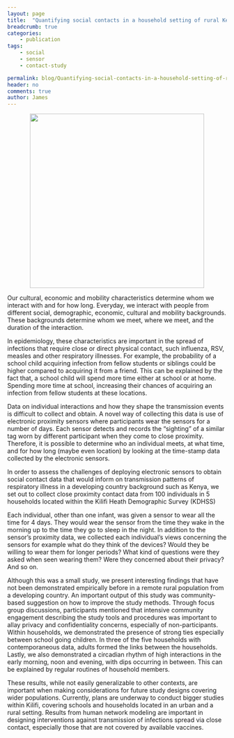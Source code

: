 ```yaml
---
layout: page
title:  "Quantifying social contacts in a household setting of rural Kenya "
breadcrumb: true
categories:
    - publication
tags:
    - social
    - sensor
    - contact-study

permalink: blog/Quantifying-social-contacts-in-a-household-setting-of-rural-Kenya 
header: no
comments: true
author: James
---
```

<figure> 
  <center><img src="{{ site.url }}/images/article_img/Kiti-2016-EPJ-Data-Science.png" alt="" height="400" width="400"></center>
</figure>

<p class="text-justify lead">
Our cultural, economic and mobility characteristics determine whom we interact with and for how long. Everyday, we interact with people from different social, demographic, economic, cultural and mobility backgrounds. 
These backgrounds determine whom we meet, where we meet, and the duration of the interaction. 
</p>
<p class="text-justify lead">
In epidemiology, these characteristics are important in the spread of infections that require close or direct physical contact, such influenza, RSV, measles and other respiratory illnesses. For example, 
the probability of a school child acquiring infection from fellow students or siblings could be higher compared to acquiring it from a friend. This can be explained by the fact that, a school child 
will spend more time either at school or at home. Spending more time at school, increasing their chances of acquiring an infection from fellow students at these locations.

</p>
<p class="text-justify lead">
Data on individual interactions and how they shape the transmission events is difficult to collect and obtain. A novel way of collecting this data is use of electronic proximity sensors 
where participants wear the sensors for a number of days. Each sensor detects and records the “sighting” of a similar tag worn by different participant when they come to close proximity. 
Therefore, it is possible to determine who an individual meets, at what time, and for how long (maybe even location) by looking at the time-stamp data collected by the electronic sensors. 

</p>
<p class="text-justify lead">
In order to assess the challenges of deploying electronic sensors to obtain social contact data that would inform on transmission patterns of respiratory illness in a developing country
background such as Kenya, we set out to collect close proximity contact data from 100 individuals in 5 households located within the Kilifi Heath Demographic Survey (KDHSS)

</p>
<p class="text-justify lead">
Each individual, other than one infant, was given a sensor to wear all the time for 4 days. They would wear the sensor from the time they wake in the morning up to the time they go
to sleep in the night. In addition to the sensor’s proximity data, we collected each individual’s views concerning the sensors for example what do they think of the devices? Would 
they be willing to wear them for longer periods? What kind of questions were they asked when seen wearing them? Were they concerned about their privacy? And so on.

</p>
<p class="text-justify lead">
Although this was a small study, we present interesting findings that have not been demonstrated empirically before in a remote rural population from a developing country. 
An important output of this study was community-based suggestion on how to improve the study methods. Through focus group discussions, participants mentioned that intensive 
community engagement describing the study tools and procedures was important to allay privacy and confidentiality concerns, especially of non-participants. Within households, 
we demonstrated the presence of strong ties especially between school going children. In three of the five households with contemporaneous data, adults formed the links between
the households. Lastly, we also demonstrated a circadian rhythm of high interactions in the early morning, noon and evening, with dips occurring in between. 
This can be explained by regular routines of household members.

</p>

<p class="text-justify lead">
These results, while not easily generalizable to other contexts, are important when making considerations for future study designs covering wider populations.
Currently, plans are underway to conduct bigger studies within Kilifi, covering schools and households located in an urban and a rural setting.
Results from human network modeling are important in designing interventions against transmission of infections spread via close contact, 
especially those that are not covered by available vaccines.
</p>

<section>

<figure>

</figure>
</section>

